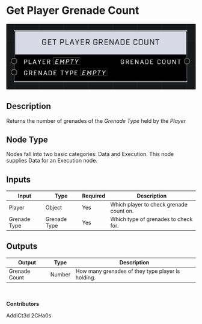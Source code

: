 # Get Player Grenade Count
![](../../../.gitbook/assets/get-player-grenade-count.png)
## Description
Returns the number of grenades of the *Grenade Type* held by the *Player*

## Node Type
Nodes fall into two basic categories: Data and Execution. This node supplies Data for an Execution node.

## Inputs
| Input | Type | Required | Description |
|------------------|------------------|----------|--------------------------------------------------------------|
| Player | Object | Yes | Which player to check grenade count on. |
| Grenade Type | Grenade Type | Yes | Which type of grenades to check for.

## Outputs
| Output | Type | Description |
|------------------|------------------|--------------------------------------------------------------|
| Grenade Count | Number | How many grenades of they type player is holding. |

\
\
**Contributors**

AddiCt3d 2CHa0s